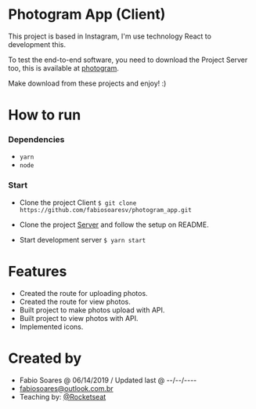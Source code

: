 # Photogram App (Client)
This project is based in Instagram, I'm use technology React to development this.

To test the end-to-end software, you need to download the Project Server too, this is available at [photogram](http://github.com/fabiosoaresv/photogram).

Make download from these projects and enjoy! :)

# How to run
### Dependencies
- `yarn`
- `node`

### Start
- Clone the project Client
`$ git clone https://github.com/fabiosoaresv/photogram_app.git`

- Clone the project [Server](http://github.com/fabiosoaresv/photogram) and follow the setup on README.

- Start development server
`$ yarn start`

# Features
* Created the route for uploading photos.
* Created the route for view photos.
* Built project to make photos upload with API.
* Built project to view photos with API.
* Implemented icons.

# Created by
* Fabio Soares @ 06/14/2019 / Updated last @ --/--/----
* fabiosoares@outlook.com.br
* Teaching by: [@Rocketseat](https://github.com/Rocketseat)
